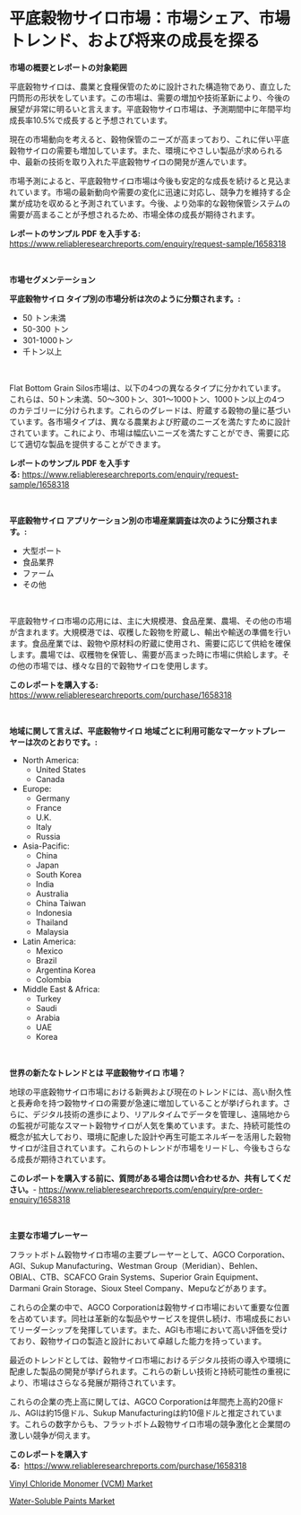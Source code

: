 <p><h1>平底穀物サイロ市場：市場シェア、市場トレンド、および将来の成長を探る</h1></p><p><strong>市場の概要とレポートの対象範囲</strong></p>
<p><p>平底穀物サイロは、農業と食糧保管のために設計された構造物であり、直立した円筒形の形状をしています。この市場は、需要の増加や技術革新により、今後の展望が非常に明るいと言えます。平底穀物サイロ市場は、予測期間中に年間平均成長率10.5%で成長すると予想されています。</p><p>現在の市場動向を考えると、穀物保管のニーズが高まっており、これに伴い平底穀物サイロの需要も増加しています。また、環境にやさしい製品が求められる中、最新の技術を取り入れた平底穀物サイロの開発が進んでいます。</p><p>市場予測によると、平底穀物サイロ市場は今後も安定的な成長を続けると見込まれています。市場の最新動向や需要の変化に迅速に対応し、競争力を維持する企業が成功を収めると予測されています。今後、より効率的な穀物保管システムの需要が高まることが予想されるため、市場全体の成長が期待されます。</p></p>
<p><strong>レポートのサンプル PDF を入手する:</strong> <a href="https://www.reliableresearchreports.com/enquiry/request-sample/1658318">https://www.reliableresearchreports.com/enquiry/request-sample/1658318</a></p>
<p>&nbsp;</p>
<p><strong>市場セグメンテーション</strong></p>
<p><strong>平底穀物サイロ タイプ別の市場分析は次のように分類されます。:</strong></p>
<p><ul><li>50 トン未満</li><li>50-300 トン</li><li>301-1000トン</li><li>千トン以上</li></ul></p>
<p>&nbsp;</p>
<p><p>Flat Bottom Grain Silos市場は、以下の4つの異なるタイプに分かれています。これらは、50トン未満、50〜300トン、301〜1000トン、1000トン以上の4つのカテゴリーに分けられます。これらのグレードは、貯蔵する穀物の量に基づいています。各市場タイプは、異なる農業および貯蔵のニーズを満たすために設計されています。これにより、市場は幅広いニーズを満たすことができ、需要に応じて適切な製品を提供することができます。</p></p>
<p><strong>レポートのサンプル PDF を入手する:</strong>&nbsp;<a href="https://www.reliableresearchreports.com/enquiry/request-sample/1658318">https://www.reliableresearchreports.com/enquiry/request-sample/1658318</a></p>
<p>&nbsp;</p>
<p><strong> 平底穀物サイロ アプリケーション別の市場産業調査は次のように分類されます。:</strong></p>
<p><ul><li>大型ポート</li><li>食品業界</li><li>ファーム</li><li>その他</li></ul></p>
<p>&nbsp;</p>
<p><p>平底穀物サイロ市場の応用には、主に大規模港、食品産業、農場、その他の市場が含まれます。大規模港では、収穫した穀物を貯蔵し、輸出や輸送の準備を行います。食品産業では、穀物や原材料の貯蔵に使用され、需要に応じて供給を確保します。農場では、収穫物を保管し、需要が高まった時に市場に供給します。その他の市場では、様々な目的で穀物サイロを使用します。</p></p>
<p><strong>このレポートを購入する:</strong>&nbsp; <a href="https://www.reliableresearchreports.com/purchase/1658318">https://www.reliableresearchreports.com/purchase/1658318</a></p>
<p>&nbsp;</p>
<p><strong>地域に関して言えば、平底穀物サイロ 地域ごとに利用可能なマーケットプレーヤーは次のとおりです。:</strong></p>
<p><ul>
    <li>
        North America:
        <ul>
            <li>United States</li>
            <li>Canada</li>
        </ul>
    </li>
    <li>
        Europe:
        <ul>
            <li>Germany</li>
            <li>France</li>
            <li>U.K.</li>
            <li>Italy</li>
            <li>Russia</li>
        </ul>
    </li>
    <li>
        Asia-Pacific:
        <ul>
            <li>China</li>
            <li>Japan</li>
            <li>South Korea</li>
            <li>India</li>
            <li>Australia</li>
            <li>China Taiwan</li>
            <li>Indonesia</li>
            <li>Thailand</li>
            <li>Malaysia</li>
        </ul>
    </li>
    <li>
        Latin America:
        <ul>
            <li>Mexico</li>
            <li>Brazil</li>
            <li>Argentina Korea</li>
            <li>Colombia</li>
        </ul>
    </li>
    <li>
        Middle East & Africa:
        <ul>
            <li>Turkey</li>
            <li>Saudi</li>
            <li>Arabia</li>
            <li>UAE</li>
            <li>Korea</li>
        </ul>
    </li>
    </ul></p>
<p>&nbsp;</p>
<p><strong>世界の新たなトレンドとは 平底穀物サイロ 市場？</strong></p>
<p><p>地球の平底穀物サイロ市場における新興および現在のトレンドには、高い耐久性と長寿命を持つ穀物サイロの需要が急速に増加していることが挙げられます。さらに、デジタル技術の進歩により、リアルタイムでデータを管理し、遠隔地からの監視が可能なスマート穀物サイロが人気を集めています。また、持続可能性の概念が拡大しており、環境に配慮した設計や再生可能エネルギーを活用した穀物サイロが注目されています。これらのトレンドが市場をリードし、今後もさらなる成長が期待されています。</p></p>
<p><strong>このレポートを購入する前に、質問がある場合は問い合わせるか、共有してください。</strong>- <a href="https://www.reliableresearchreports.com/enquiry/pre-order-enquiry/1658318">https://www.reliableresearchreports.com/enquiry/pre-order-enquiry/1658318</a></p>
<p>&nbsp;</p>
<p><strong>主要な市場プレーヤー</strong></p>
<p><p>フラットボトム穀物サイロ市場の主要プレーヤーとして、AGCO Corporation、AGI、Sukup Manufacturing、Westman Group（Meridian）、Behlen、OBIAL、CTB、SCAFCO Grain Systems、Superior Grain Equipment、Darmani Grain Storage、Sioux Steel Company、Mepuなどがあります。</p><p>これらの企業の中で、AGCO Corporationは穀物サイロ市場において重要な位置を占めています。同社は革新的な製品やサービスを提供し続け、市場成長においてリーダーシップを発揮しています。また、AGIも市場において高い評価を受けており、穀物サイロの製造と設計において卓越した能力を持っています。</p><p>最近のトレンドとしては、穀物サイロ市場におけるデジタル技術の導入や環境に配慮した製品の開発が挙げられます。これらの新しい技術と持続可能性の重視により、市場はさらなる発展が期待されています。</p><p>これらの企業の売上高に関しては、AGCO Corporationは年間売上高約20億ドル、AGIは約15億ドル、Sukup Manufacturingは約10億ドルと推定されています。これらの数字からも、フラットボトム穀物サイロ市場の競争激化と企業間の激しい競争が伺えます。</p></p>
<p><strong>このレポートを購入する:</strong>&nbsp;&nbsp;<a href="https://www.reliableresearchreports.com/purchase/1658318">https://www.reliableresearchreports.com/purchase/1658318</a></p>
<p><p><a href="https://funky-papaya-cf4.notion.site/Vinyl-Chloride-Monomer-VCM-Market-Size-Share-Trends-Analysis-Report-By-Material-By-Type-By-En-d7e392b8177243d1adaf3f4ecea1d7d5">Vinyl Chloride Monomer (VCM) Market</a></p><p><a href="https://confirmed-shield-e13.notion.site/Water-Soluble-Paints-Market-Size-and-Examines-its-Market-Scope-with-a-Primary-Focus-on-Growth-Oppo-45f13955d4f44db2a5607e86b752d779">Water-Soluble Paints Market</a></p></p>